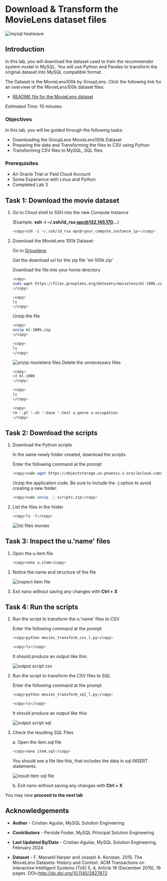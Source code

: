 # Download & Transform the MovieLens dataset files

![mysql heatwave](./images/mysql-heatwave-logo.jpg "mysql heatwave")

## Introduction

In this lab, you will download the dataset used to train the recommender system model in MySQL. You will use Python and Pandas to transform the original dataset into MySQL compatible format.

The Dataset is the MovieLens100k by GroupLens. Click the following link for an overview of the MovieLens100k dataset files:

- [README file for the MovieLens dataset](https://files.grouplens.org/datasets/movielens/ml-100k-README.txt)

_Estimated Time:_ 10 minutes

### Objectives

In this lab, you will be guided through the following tasks:

- Downloading the GroupLens MovieLens100k Dataset
- Preparing the data and Transforming the files to CSV using Python
- Transforming CSV files to MySQL, SQL files

### Prerequisites

- An Oracle Trial or Paid Cloud Account
- Some Experience with Linux and Python
- Completed Lab 3

## Task 1: Download the movie dataset

1. Go to Cloud shell to SSH into the new Compute Instance

     (Example: **ssh -i ~/.ssh/id_rsa opc@132.145.170...**)

    ```bash
    <copy>ssh -i ~/.ssh/id_rsa opc@<your_compute_instance_ip></copy>
    ```

2. Download the MovieLens 100k Dataset:

    Go to [Grouplens](https://grouplens.org/datasets/movielens/100k/)

    Get the download url for the zip file 'ml-100k.zip'

    Download the file into your home directory

    ```bash
    <copy>
    sudo wget https://files.grouplens.org/datasets/movielens/ml-100k.zip
    </copy>
    ```

    ```bash
    <copy>
    ls
    </copy>
    ```

    Unzip the file

    ```bash
    <copy>
    unzip ml-100k.zip
    </copy>
    ```

    ```bash
    <copy>
    ls
    </copy>
    ```

    ![unzip movielens files](./images/unzip-movielens-files.png "unzip-movielens-files")
    Delete the unnecessary files

    ```bash
    <copy>
    cd ml-100k
    </copy>
    ```

    ```bash
    <copy>
    ls
    </copy>
    ```

    ```bash
    <copy>
    rm *.pl *.sh *.base *.test u.genre u.occupation
    </copy>
    ```

## Task 2: Download the scripts

1. Download the Python scripts

    In the same newly folder created, download the scripts

    Enter the following command at the prompt

    ```bash
    <copy>sudo wget https://objectstorage.us-phoenix-1.oraclecloud.com/p/uaOgU_UDi0OIvgvS1R0-UPSD9PqK0UXHtojya5VZrrFtTbssGq_8dhNNmmkUnFyb/n/idazzjlcjqzj/b/bucket-images/o/scripts.zip</copy>
    ```

    Unzip the application code. Be sure to include the -j option to avoid creating a new folder.

    ```bash
    <copy>sudo unzip -j scripts.zip</copy>
    ```

2. List the files in the folder

    ```bash
    <copy>ls -l</copy>
    ```

    ![list files movies](./images/list-files-movies.png "list-files-movies ")

## Task 3: Inspect the u.'name' files

1. Open the u.item file

    ```bash
    <copy>nano u.item</copy>
    ```

2. Notice the name and structure of the file

    ![inspect item file](./images/inspect-item-file.png "inspect-item-file ")

3. Exit nano without saving any changes with **Ctrl + X**

## Task 4: Run the scripts

1. Run the script to transform the u.'name' files to CSV

    Enter the following command at the prompt

    ```bash
    <copy>python movies_transform_csv_l.py</copy>
    ```

     ```bash
    <copy>ls</copy>
    ```

    It should produce an output like this:

    ![output script csv](./images/output-script-csv.png "output-script-csv")

2. Run the script to transform the CSV files to SQL

    Enter the following command at the prompt

    ```bash
    <copy>python movies_transform_sql_l.py</copy>
    ```

     ```bash
    <copy>ls</copy>
    ```

    It should produce an output like this:

    ![output script sql](./images/output-script-sql.png "output-script-sql")

3. Check the resulting SQL Files

    a. Open the item.sql file

    ```bash
    <copy>nano item.sql</copy>
    ```

    You should see a file like this, that includes the data in sql INSERT statements:

    ![result item sql file](./images/result-item-sql-file.png "result-item-sql-file")

    b. Exit nano without saving any changes with **Ctrl + X**

You may now **proceed to the next lab**

## Acknowledgements

- **Author** - Cristian Aguilar, MySQL Solution Engineering
- **Contributors** - Perside Foster, MySQL Principal Solution Engineering
- **Last Updated By/Date** - Cristian Aguilar, MySQL Solution Engineering, February 2024

- **Dataset** - F. Maxwell Harper and Joseph A. Konstan. 2015. The MovieLens Datasets:
History and Context. ACM Transactions on Interactive Intelligent
Systems (TiiS) 5, 4, Article 19 (December 2015), 19 pages.
DOI=http://dx.doi.org/10.1145/2827872